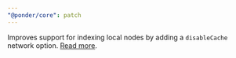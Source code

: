 ```yaml
---
"@ponder/core": patch
---
```


Improves support for indexing local nodes by adding a `disableCache` network option. [Read more](https://ponder.sh/docs/advanced/foundry).
